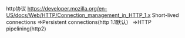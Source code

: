 http协议
https://developer.mozilla.org/en-US/docs/Web/HTTP/Connection_management_in_HTTP_1.x
Short-lived connections
=>Persistent connections(http 1.1默认）
=>HTTP pipelining(http2)

